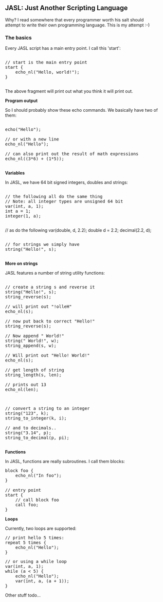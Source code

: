 JASL: Just Another Scripting Language
-------------------------------------

Why? I read somewhere that every programmer worth his salt should attempt to write their own programming language. This is my attempt :-)

### The basics

Every JASL script has a main entry point. I call this 'start':

<pre>

// start is the main entry point
start {
    echo_nl("Hello, world!");
}

</pre>

The above fragment will print out what you think it will print out. 

**Program output**

So I should probably show these echo commands. We basically have two of them:

<pre>

echo("Hello"); 

// or with a new line
echo_nl("Hello");

// can also print out the result of math expressions
echo_nl((3*6) + (1*5));

</pre>

**Variables**

In JASL, we have 64 bit signed integers, doubles and strings:
<pre>

// the following all do the same thing
// Note: all integer types are unsigned 64 bit
var(int, a, 1);
int a = 1;
integer(1, a);

</pre>

</pre>

// as do the following
var(double, d, 2.2);
double d = 2.2;
decimal(2.2, d);

</pre>

<pre>

// for strings we simply have
string("Hello!", s);

</pre>

**More on strings**

JASL features a number of string utility functions:

<pre>

// create a string s and reverse it
string("Hello!", s);
string_reverse(s);

// will print out "!olleH"
echo_nl(s); 

// now put back to correct "Hello!"
string_reverse(s);

// Now append " World!"
string(" World!", w);
string_append(s, w);

// Will print out "Hello! World!"
echo_nl(s);

// get length of string
string_length(s, len);

// prints out 13
echo_nl(len);

</pre>

<pre>

// convert a string to an integer
string("123", k);
string_to_integer(k, i);

// and to decimals..
string("3.14", p);
string_to_decimal(p, pi);

</pre>

**Functions**

In JASL, functions are really subroutines. I call them blocks:

<pre>
block foo {
    echo_nl("In foo");
}

// entry point
start {
    // call block foo
    call foo;
}
</pre>

**Loops**

Currently, two loops are supported:

<pre>
// print hello 5 times:
repeat 5 times {
    echo_nl("Hello");
}
</pre>
<pre>
// or using a while loop
var(int, a, 1);
while (a < 5) {
    echo_nl("Hello");
    var(int, a, (a + 1));
}
</pre>

Other stuff todo...
